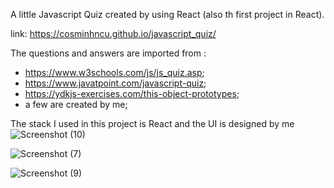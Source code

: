 A little Javascript Quiz created by using React (also th first project in React). 

link: https://cosminhncu.github.io/javascript_quiz/

The questions and answers are imported from :
- https://www.w3schools.com/js/js_quiz.asp;
- https://www.javatpoint.com/javascript-quiz;
- https://ydkjs-exercises.com/this-object-prototypes;
- a few are created by me;

The stack I used in this project is React and the UI is designed by me
![Screenshot (10)](https://user-images.githubusercontent.com/101092190/207652986-8bce53f1-8bc9-430c-9e35-e3b10482f03d.png)



![Screenshot (7)](https://user-images.githubusercontent.com/101092190/207653232-b29f102c-9663-446b-9da2-89dfbdd75178.png)



![Screenshot (9)](https://user-images.githubusercontent.com/101092190/207653001-ffc3847c-221b-4dea-aeeb-7ec5817bdb11.png)
